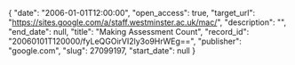 {
  "date": "2006-01-01T12:00:00", 
  "open_access": true, 
  "target_url": "https://sites.google.com/a/staff.westminster.ac.uk/mac/", 
  "description": "", 
  "end_date": null, 
  "title": "Making Assessment Count", 
  "record_id": "20060101T120000/fyLeQGOirVI2ly3o9HrWEg==", 
  "publisher": "google.com", 
  "slug": 27099197, 
  "start_date": null
}

